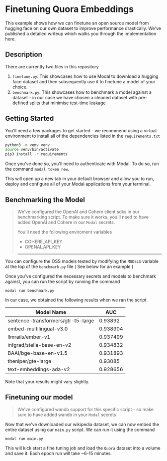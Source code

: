 # Finetuning Quora Embeddings

This example shows how we can finetune an open source model from hugging face on our own dataset to improve performance drastically. We've published a detailed writeup which walks you through the implementation here.

## Description

There are currently two files in this repository

1. `finetune.py`: This showcases how to use Modal to download a hugging face dataset and then subsequently use it to finetune a model of your choice.
2. `benchmark.py`: This showcases how to benchmark a model against a dataset - in our case we have chosen a cleaned dataset with pre-defined splits that minimise test-time leakage

## Getting Started

You'll need a few packages to get started - we recommend using a virtual environment to install all of the dependencies listed in the `requirements.txt`

```bash
python3 -m venv venv
source venv/bin/activate
pip3 install -r requirements
```

Once you've done so, you'll need to authenticate with Modal. To do so, run the command `modal token new`.

This will open up a new tab in your default browser and allow you to run, deploy and configure all of your Modal applications from your terminal.

## Benchmarking the Model

> We've configured the OpenAI and Cohere client sdks in our benchmarking script. To make sure it works, you'll need to have added OpenAI and Cohere in our `Modal` secrets.
>
> You'll need the following enviroment variables
>
> - COHERE_API_KEY
> - OPENAI_API_KEY
>
> ---

You can configure the OSS models tested by modifying the `MODELS` variable at the top of the `benchmark.py` file ( See below for an example )

Once you've configured the necessary secrets and models to benchmark against, you can run the script by running the command

```
modal run benchmark.py
```

In our case, we obtained the following results when we ran the script

| Model Name                         | AUC      |
| ---------------------------------- | -------- |
| sentence-transformers/gtr-t5-large | 0.93892  |
| embed-multilingual-v3.0            | 0.938904 |
| llmrails/ember-v1                  | 0.937499 |
| infgrad/stella-base-en-v2          | 0.934832 |
| BAAI/bge-base-en-v1.5              | 0.931893 |
| thenlper/gte-large                 | 0.93085  |
| text-embeddings-ada-v2             | 0.928656 |

Note that your results might vary slightly.

## Finetuning our model

> We've configured wandb support for this specific script - so make sure to have added wandb in your `Modal` secrets

Now that we've downloaded our wikipedia dataset, we can now embed the entire dataset using our `main.py` script. We can run it using the command

```
modal run main.py
```

This will kick start a fine tuning job and load the `Quora` dataset into a volume and save it. Each epoch run will take ~6-15 minutes.
